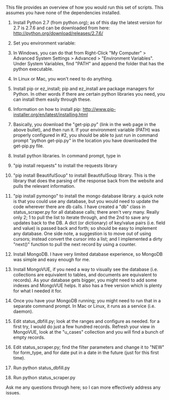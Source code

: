 This file provides an overview of how you would run this set of scripts. This assumes you have none of the dependencies installed.

1. Install Python 2.7 (from python.org); as of this day the latest version for 2.7 is 2.7.6 and can be downloaded from here: http://python.org/download/releases/2.7.6/

2. Set you environment variable: 
  1. In Windows, you can do that from Right-Click "My Computer" > Advanced System Settings > Advanced > "Environment Variables". Under System Variables, find "PATH" and append the folder that has the python executable. 
  2. In Linux or Mac, you won't need to do anything.

3. Install pip or ez_install; pip and ez_install are package managers for Python. In other words if there are certain python libraries you need, you can install them easily through these. 
  1. Information on how to install pip: http://www.pip-installer.org/en/latest/installing.html
  2. Basically, you download the "get-pip.py" (link in the web page in the above bullet), and then run it. If your environment variable (PATH) was properly configured in #2, you should be able to just run in command prompt "python get-pip.py" in the location you have downloaded the get-pip.py file.

4. Install python libraries. In command prompt, type in 
  1. "pip install requests" to install the requests library
  2. "pip install BeautifulSoup" to install BeautifulSoup library. This is the library that does the parsing of the response back from the website and pulls the relevant information.
  2. "pip install pymongo" to install the mongo database library. a quick note is that you could use any database, but you would need to update the code wherever there are db calls. I have created a "db" class in status_scraper.py for all database calls; there aren't very many. Really only 2; 1 to pull the list to iterate through, and the 2nd to save any updates back to the DB. A dict (or dictionary) of key/value pairs (i.e. field and value) is passed back and forth; so should be easy to implement any database. One side note, a suggestion is to move out of using cursors; instead convert the cursor into a list; and I implemented a dirty "next()" function to pull the next record by using a counter.

5. Install MongoDB. I have very limited database experience, so MongoDB was simple and easy enough for me.

6. Install MongoVUE, if you need a way to visually see the database (i.e. collections are equivalent to tables, and documents are equivalent to records). As your database gets bigger, you might need to add some indexes and MongoVUE helps. It also has a free version which is plenty for what I needed it for.

7. Once you have your MongoDB running; you might need to run that in a separate command prompt. In Mac or Linux, it runs as a service (i.e. daemon). 

8. Edit status_dbfill.py; look at the ranges and configure as needed. for a first try, I would do just a few hundred records. Refresh your view in MongoVUE, look at the "u_cases" collection and you will find a bunch of empty records.

9. Edit status_scraper.py; find the filter parameters and change it to "NEW" for form_type, and for date put in a date in the future (just for this first time).

10. Run python status_dbfill.py

11. Run python status_scraper.py

Ask me any questions through here; so I can more effectively address any issues.

